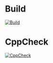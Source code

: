 # Build

[![Build](https://github.com/Vaibhav9999999/M2-EmbSys/actions/workflows/Build.yml/badge.svg)](https://github.com/Vaibhav9999999/M2-EmbSys/actions/workflows/Build.yml)

# CppCheck

[![CppCheck](https://github.com/Vaibhav9999999/M2-EmbSys/actions/workflows/CppCheck.yml/badge.svg)](https://github.com/Vaibhav9999999/M2-EmbSys/actions/workflows/CppCheck.yml)

